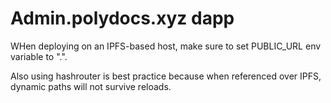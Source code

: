 # Admin.polydocs.xyz dapp

WHen deploying on an IPFS-based host, make sure to set PUBLIC_URL env variable to ".". 

Also using hashrouter is best practice because when referenced over IPFS, dynamic paths will not survive reloads. 